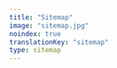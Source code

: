 ```yaml
---
title: "Sitemap"
image: "sitemap.jpg"
noindex: true
translationKey: "sitemap"
type: sitemap
---
```


